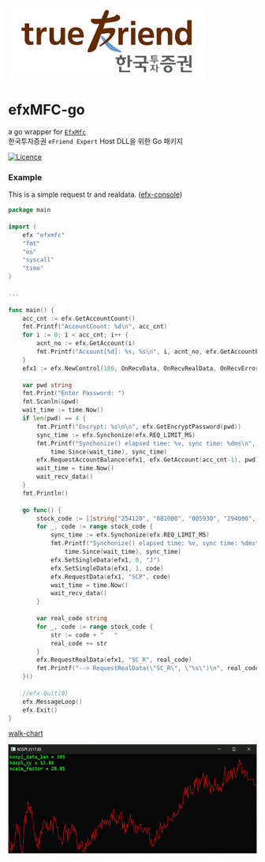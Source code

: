 <img src="true_friend.png">

# efxMFC-go
a go wrapper for [`EfxMfc`](https://github.com/ohkashi/EfxMfc)  
한국투자증권 `eFriend Expert` Host DLL을 위한 Go 패키지

[![Licence](https://img.shields.io/badge/license-MIT-blue.svg?style=flat)](LICENSE)

### Example

This is a simple request tr and realdata. ([efx-console](https://github.com/ohkashi/efxMfc-go/blob/main/examples/efx-console/main.go))

```go
package main

import (
    efx "efxmfc"
    "fmt"
    "os"
    "syscall"
    "time"
)

...

func main() {
    acc_cnt := efx.GetAccountCount()
    fmt.Printf("AccountCount: %d\n", acc_cnt)
    for i := 0; i < acc_cnt; i++ {
        acnt_no := efx.GetAccount(i)
        fmt.Printf("Account[%d]: %s, %s\n", i, acnt_no, efx.GetAccountBrcode(acnt_no))
    }
    efx1 := efx.NewControl(100, OnRecvData, OnRecvRealData, OnRecvError)

    var pwd string
    fmt.Print("Enter Password: ")
    fmt.Scanln(&pwd)
    wait_time := time.Now()
    if len(pwd) == 4 {
        fmt.Printf("Encrypt: %s\n\n", efx.GetEncryptPassword(pwd))
        sync_time := efx.Synchonize(efx.REQ_LIMIT_MS)
        fmt.Printf("Synchonize() elapsed time: %v, sync time: %dms\n",
            time.Since(wait_time), sync_time)
        efx.RequestAccountBalance(efx1, efx.GetAccount(acc_cnt-1), pwd)
        wait_time = time.Now()
        wait_recv_data()
    }
    fmt.Println()

    go func() {
        stock_code := []string{"254120", "081000", "005930", "294090", "149950", "052670", "078940"}
        for _, code := range stock_code {
            sync_time := efx.Synchonize(efx.REQ_LIMIT_MS)
            fmt.Printf("Synchonize() elapsed time: %v, sync time: %dms\n",
                time.Since(wait_time), sync_time)
            efx.SetSingleData(efx1, 0, "J")
            efx.SetSingleData(efx1, 1, code)
            efx.RequestData(efx1, "SCP", code)
            wait_time = time.Now()
            wait_recv_data()
        }

        var real_code string
        for _, code := range stock_code {
            str := code + "   "
            real_code += str
        }
        efx.RequestRealData(efx1, "SC_R", real_code)
        fmt.Printf("--> RequestRealData(\"SC_R\", \"%s\")\n", real_code)
    }()

    //efx.Quit(0)
    efx.MessageLoop()
    efx.Exit()
}
```

[walk-chart](https://github.com/ohkashi/efxMfc-go/blob/main/examples/walk-chart/walk-chart.go)

![walk-chart](https://github.com/ohkashi/efxMfc-go/blob/main/examples/walk-chart.jpg)
